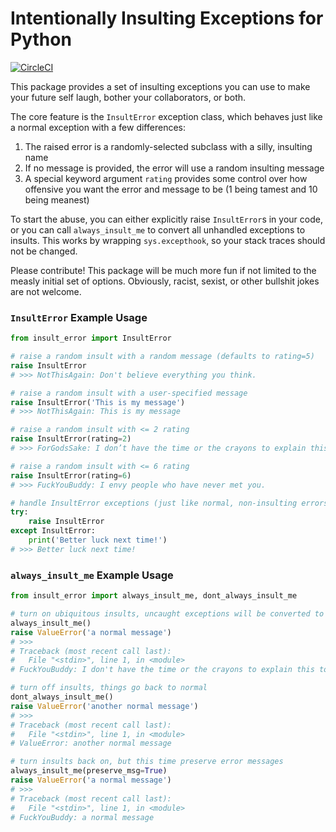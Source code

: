 # Intentionally Insulting Exceptions for Python

[![CircleCI](https://circleci.com/gh/keithfma/insult_error.svg?style=shield)](https://circleci.com/gh/keithfma/insult_error) 

This package provides a set of insulting exceptions you can use to make your
future self laugh, bother your collaborators, or both.

The core feature is the `InsultError` exception class, which behaves just like
a normal exception with a few differences:
1. The raised error is a randomly-selected subclass with a silly, insulting name
2. If no message is provided, the error will use a random insulting message
3. A special keyword argument `rating` provides some control over how offensive
   you want the error and message to be (1 being tamest and 10 being meanest)
   
To start the abuse, you can either explicitly raise `InsultError`s in your code,
or you can call `always_insult_me` to convert all unhandled exceptions to insults.
This works by wrapping `sys.excepthook`, so your stack traces should not be changed.

Please contribute! This package will be much more fun if not limited to the
measly initial set of options. Obviously, racist, sexist, or other bullshit
jokes are not welcome.

### `InsultError` Example Usage

```python
from insult_error import InsultError

# raise a random insult with a random message (defaults to rating=5)
raise InsultError
# >>> NotThisAgain: Don't believe everything you think.

# raise a random insult with a user-specified message
raise InsultError('This is my message')
# >>> NotThisAgain: This is my message

# raise a random insult with <= 2 rating
raise InsultError(rating=2)
# >>> ForGodsSake: I don’t have the time or the crayons to explain this to you.

# raise a random insult with <= 6 rating
raise InsultError(rating=6)
# >>> FuckYouBuddy: I envy people who have never met you.

# handle InsultError exceptions (just like normal, non-insulting errors)
try:
    raise InsultError
except InsultError:
    print('Better luck next time!')
# >>> Better luck next time!
```

### `always_insult_me` Example Usage

```python
from insult_error import always_insult_me, dont_always_insult_me

# turn on ubiquitous insults, uncaught exceptions will be converted to InsultErrors and messages replaced too
always_insult_me()
raise ValueError('a normal message')
# >>>
# Traceback (most recent call last):
#   File "<stdin>", line 1, in <module>
# FuckYouBuddy: I don't have the time or the crayons to explain this to you

# turn off insults, things go back to normal
dont_always_insult_me()  
raise ValueError('another normal message')
# >>>
# Traceback (most recent call last):
#   File "<stdin>", line 1, in <module>
# ValueError: another normal message

# turn insults back on, but this time preserve error messages
always_insult_me(preserve_msg=True)
raise ValueError('a normal message')
# >>>
# Traceback (most recent call last):
#   File "<stdin>", line 1, in <module>
# FuckYouBuddy: a normal message
```
